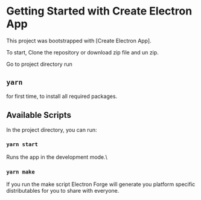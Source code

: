 # Getting Started with Create Electron App

This project was bootstrapped with [Create Electron App].

To start, Clone the repository or download zip file and un zip.

Go to project directory run 
##  `yarn` 
for first time, to install all required packages.

## Available Scripts

In the project directory, you can run:

### `yarn start`

Runs the app in the development mode.\

### `yarn make`
 If you run the make script Electron Forge will generate you platform specific distributables for you to share with everyone.

